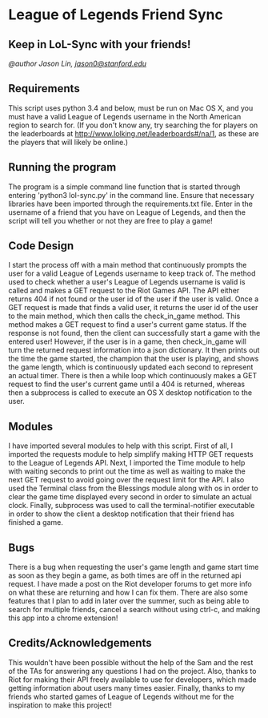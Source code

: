# League of Legends Friend Sync

## Keep in LoL-Sync with your friends!

*@author Jason Lin, jason0@stanford.edu*

## Requirements

This script uses python 3.4 and below, must be run on Mac OS X, and you must have
a valid League of Legends username in the North American region to search for. 
(If you don't know any, try searching the for players on the leaderboards at 
http://www.lolking.net/leaderboards#/na/1, as these are the players that will likely
be online.)

## Running the program

The program is a simple command line function that is started through entering
'python3 lol-sync.py' in the command line. Ensure that necessary libraries have 
been imported through the requirements.txt file. Enter in the username of a friend
that you have on League of Legends, and then the script will tell you whether or
not they are free to play a game!

## Code Design

I start the process off with a main method that continuously prompts the user for 
a valid League of Legends username to keep track of. The method used to check whether
a user's League of Legends username is valid is called and makes a GET request to the
Riot Games API. The API either returns 404 if not found or the user id of the user if
the user is valid. Once a GET request is made that finds a valid user, it returns the 
user id of the user to the main method, which then calls the check_in_game method. 
This method makes a GET request to find a user's current game status. If the response 
is not found, then the client can successfully start a game with the entered user! 
However, if the user is in a game, then check_in_game will turn the returned request 
information into a json dictionary. It then prints out the time the game started, the 
champion that the user is playing, and shows the game length, which is continuously 
updated each second to represent an actual timer. There is then a while loop which 
continuously makes a GET request to find the user's current game until a 404 is returned, 
whereas then a subprocess is called to execute an OS X desktop notification to the user.

## Modules

I have imported several modules to help with this script. First of all, I imported
the requests module to help simplify making HTTP GET requests to the League of Legends
API. Next, I imported the Time module to help with waiting seconds to print out the
time as well as waiting to make the next GET request to avoid going over the request
limit for the API. I also used the Terminal class from the Blessings module along with
os in order to clear the game time displayed every second in order to simulate an actual 
clock. Finally, subprocess was used to call the terminal-notifier executable in order
to show the client a desktop notification that their friend has finished a game.

## Bugs

There is a bug when requesting the user's game length and game start time as soon as they
begin a game, as both times are off in the returned api request. I have made a post on
the Riot developer forums to get more info on what these are returning and how I can fix
them. There are also some features that I plan to add in later over the summer, such as 
being able to search for multiple friends, cancel a search without using ctrl-c, and 
making this app into a chrome extension!

## Credits/Acknowledgements

This wouldn't have been possible without the help of the Sam and the rest of the TAs for
answering any questions I had on the project. Also, thanks to Riot for making their API
freely available to use for developers, which made getting information about users
many times easier. Finally, thanks to my friends who started games of League of Legends
without me for the inspiration to make this project!
